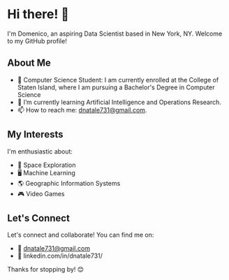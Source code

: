 # Hi there! 👋

I'm Domenico, an aspiring Data Scientist based in New York, NY. Welcome to my GitHub profile!

## About Me

- 💼 Computer Science Student: I am currently enrolled at the College of Staten Island, where I am pursuing a Bachelor's Degree in Computer Science
- 🌱 I’m currently learning Artificial Intelligence and Operations Research.
- 📫 How to reach me: dnatale731@gmail.com.

## My Interests

I'm enthusiastic about:

- 🚀 Space Exploration
- 🖥️ Machine Learning
- 🌎 Geographic Information Systems
- 🎮 Video Games

## Let's Connect

Let's connect and collaborate! You can find me on:

- 📧 dnatale731@gmail.com
- 💼 linkedin.com/in/dnatale731/

Thanks for stopping by! 😊
